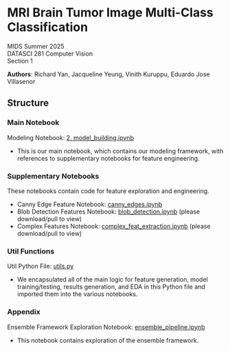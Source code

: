 # MRI Brain Tumor Image Multi-Class Classification 
MIDS Summer 2025 \
DATASCI 281 Computer Vision \
Section 1

**Authors**: Richard Yan, Jacqueline Yeung, Vinith Kuruppu, Eduardo Jose Villasenor

## Structure
### Main Notebook
Modeling Notebook: [2. model_building.ipynb](https://github.com/Richard-Yan-UCB/datasci281_final_project/blob/99a22decef31ae27fb2acd9810e9e36b332a74b4/2.%20model_building.ipynb)
- This is our main notebook, which contains our modeling framework, with references to supplementary notebooks for feature engineering.

### Supplementary Notebooks
These notebooks contain code for feature exploration and engineering.
- Canny Edge Feature Notebook: [canny_edges.ipynb](https://github.com/Richard-Yan-UCB/datasci281_final_project/blob/99a22decef31ae27fb2acd9810e9e36b332a74b4/canny_edges.ipynb)
- Blob Detection Features Notebook: [blob_detection.ipynb](https://github.com/Richard-Yan-UCB/datasci281_final_project/blob/99a22decef31ae27fb2acd9810e9e36b332a74b4/blob_detection.ipynb) (please download/pull to view)
- Complex Features Notebook: [complex_feat_extraction.ipynb](https://github.com/Richard-Yan-UCB/datasci281_final_project/blob/99a22decef31ae27fb2acd9810e9e36b332a74b4/complex_feat_extraction.ipynb) (please download/pull to view)
### Util Functions
Util Python File: [utils.py](https://github.com/Richard-Yan-UCB/datasci281_final_project/blob/99a22decef31ae27fb2acd9810e9e36b332a74b4/utils.py)
- We encapsulated all of the main logic for feature generation, model training/testing, results generation, and EDA in this Python file and imported them into the various notebooks.
### Appendix
Ensemble Framework Exploration Notebook: [ensemble_pipeline.ipynb](https://github.com/Richard-Yan-UCB/datasci281_final_project/blob/99a22decef31ae27fb2acd9810e9e36b332a74b4/ensemble_pipeline.ipynb)
- This notebook contains exploration of the ensemble framework.
